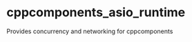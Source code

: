 cppcomponents_asio_runtime
==========================

Provides concurrency and networking for cppcomponents
